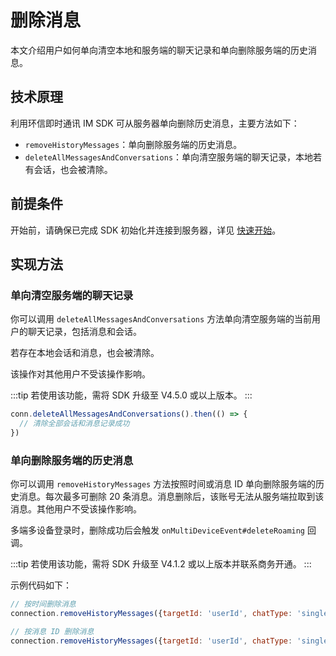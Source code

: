 # 删除消息

<Toc />

本文介绍用户如何单向清空本地和服务端的聊天记录和单向删除服务端的历史消息。

## 技术原理

利用环信即时通讯 IM SDK 可从服务器单向删除历史消息，主要方法如下：

- `removeHistoryMessages`：单向删除服务端的历史消息。
- `deleteAllMessagesAndConversations`：单向清空服务端的聊天记录，本地若有会话，也会被清除。

## 前提条件

开始前，请确保已完成 SDK 初始化并连接到服务器，详见 [快速开始](quickstart.html)。

## 实现方法

### 单向清空服务端的聊天记录

你可以调用 `deleteAllMessagesAndConversations` 方法单向清空服务端的当前用户的聊天记录，包括消息和会话。

若存在本地会话和消息，也会被清除。

该操作对其他用户不受该操作影响。

:::tip
若使用该功能，需将 SDK 升级至 V4.5.0 或以上版本。
:::

```javascript
conn.deleteAllMessagesAndConversations().then(() => {
  // 清除全部会话和消息记录成功
})
```

### 单向删除服务端的历史消息

你可以调用 `removeHistoryMessages` 方法按照时间或消息 ID 单向删除服务端的历史消息。每次最多可删除 20 条消息。消息删除后，该账号无法从服务端拉取到该消息。其他用户不受该操作影响。

多端多设备登录时，删除成功后会触发 `onMultiDeviceEvent#deleteRoaming` 回调。

:::tip
若使用该功能，需将 SDK 升级至 V4.1.2 或以上版本并联系商务开通。
:::

示例代码如下：

```javascript
// 按时间删除消息
connection.removeHistoryMessages({targetId: 'userId', chatType: 'singleChat', beforeTimeStamp: Date.now()})

// 按消息 ID 删除消息
connection.removeHistoryMessages({targetId: 'userId', chatType: 'singleChat', messageIds: ['messageId']})
```


